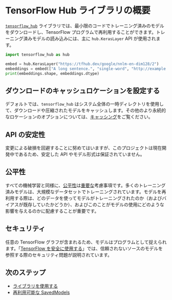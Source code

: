 <!--* freshness: { owner: 'akhorlin' } *-->

# TensorFlow Hub ライブラリの概要

[`tensorflow_hub`](https://github.com/tensorflow/hub) ライブラリでは、最小限のコードでトレーニング済みのモデルをダウンロードし、TensorFlow プログラムで再利用することができます。トレーニング済みモデルの読み込みには、主に `hub.KerasLayer` API が使用されます。

```python
import tensorflow_hub as hub

embed = hub.KerasLayer("https://tfhub.dev/google/nnlm-en-dim128/2")
embeddings = embed(["A long sentence.", "single-word", "http://example.com"])
print(embeddings.shape, embeddings.dtype)
```

## ダウンロードのキャッシュロケーションを設定する

デフォルトでは、`tensorflow_hub` はシステム全体の一時ディレクトリを使用して、ダウンロードや圧縮されたモデルをキャッシュします。その他のより永続的なロケーションのオプションについては、[キャッシング](caching.md)をご覧ください。

## API の安定性

変更による破損を回避することに努めてはいますが、このプロジェクトは現在開発中であるため、安定した API やモデル形式は保証されていません。

## 公平性

すべての機械学習と同様に、[公平性](http://ml-fairness.com)は[重要な](https://research.googleblog.com/2016/10/equality-of-opportunity-in-machine.html)考慮事項です。多くのトレーニング済みモデルは、大規模なデータセットでトレーニングされています。モデルを再利用する際は、どのデータを使ってモデルがトレーニングされたのか（およびバイアスが既存していたかどうか）、およびこのことがモデルの使用にどのような影響を与えるのかに配慮することが重要です。

## セキュリティ

任意の TensorFlow グラフが含まれるため、モデルはプログラムとして捉えられます。「[TensorFlow を安全に使用する](https://github.com/tensorflow/tensorflow/blob/master/SECURITY.md)」では、信頼されないソースのモデルを参照する際のセキュリティ問題が説明されています。

## 次のステップ

- [ライブラリを使用する](tf2_saved_model.md)
- [再利用可能な SavedModels](reusable_saved_models.md)
